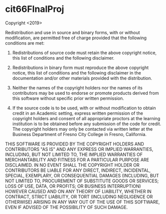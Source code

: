 # cit66FInalProj
Copyright <2019> <Erik Hearne and Seth Kroeker>

Redistribution and use in source and binary forms, with or without modification, are permitted free of charge provided that the following conditions are met:

1. Redistributions of source code must retain the above copyright notice, this list of conditions and the following disclaimer.

2. Redistributions in binary form must reproduce the above copyright notice, this list of conditions and the following disclaimer in the documentation and/or other materials provided with the distribution.

3. Neither the names of the copyright holders nor the names of its contributors may be used to endorse or promote products derived from this software without specific prior written permission.

4. If the source code is to be used, with or without modification to obtain credit in an Academic setting, express written permission of the copyright holders and consent of all appropriate proctors at the learning institution is to be obtained before any submission of the code for credit. The copyright holders may only be contacted via written letter at the Business Department of Fresno City College in Fresno, California. 

THIS SOFTWARE IS PROVIDED BY THE COPYRIGHT HOLDERS AND CONTRIBUTORS "AS IS" AND ANY EXPRESS OR IMPLIED WARRANTIES, INCLUDING, BUT NOT LIMITED TO, THE IMPLIED WARRANTIES OF MERCHANTABILITY AND FITNESS FOR A PARTICULAR PURPOSE ARE DISCLAIMED. IN NO EVENT SHALL THE COPYRIGHT HOLDER OR CONTRIBUTORS BE LIABLE FOR ANY DIRECT, INDIRECT, INCIDENTAL, SPECIAL, EXEMPLARY, OR CONSEQUENTIAL DAMAGES (INCLUDING, BUT NOT LIMITED TO, PROCUREMENT OF SUBSTITUTE GOODS OR SERVICES; LOSS OF USE, DATA, OR PROFITS; OR BUSINESS INTERRUPTION) HOWEVER CAUSED AND ON ANY THEORY OF LIABILITY, WHETHER IN CONTRACT, STRICT LIABILITY, OR TORT (INCLUDING NEGLIGENCE OR OTHERWISE) ARISING IN ANY WAY OUT OF THE USE OF THIS SOFTWARE, EVEN IF ADVISED OF THE POSSIBILITY OF SUCH DAMAGE.
